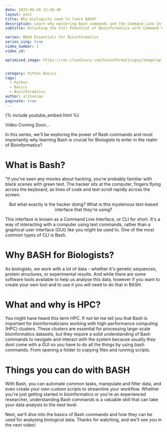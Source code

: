 ```yaml
---
date: 2023-04-28 12:36:40
layout: post
title: Why biologists need to learn BASH?
description: Learn why mastering Bash commands and the Command Line Interface is crucial for unlocking the full potential of bioinformatics in this essential guide for biologists.
subtitle: Unlocking the Full Potential of Bioinformatics with Command Line Master

series: BASH Essentials for Bioinformatics
series_sing: true
video_number: 1
video_id: 

optimized_image: https://res.cloudinary.com/bioinformaticsguy/image/upload/v1682771311/003_BEB/Colorful_Freelancer_YouTube_Thumbnail_hrcstq.png


category: Python Basics
tags:
  - Python
  - Basics
  - Bioinformatics
author: alihassan
paginate: true
---
```


{% include youtube_embed.html %}

Video Coming Soon...

<!-- https://jupytext.readthedocs.io/en/latest/using-cli.html -->
<!-- jupytext --to markdown ForLoops-IIofII.ipynb -->


In this series, we'll be exploring the power of Bash commands and most importantly why learning Bash is crucial for Biologists to enter in the realm of Bioinformatics?


# What is Bash?

"If you've seen any movies about hacking, you're probably familiar with black scenes with green text. The hacker sits at the computer, fingers flying across the keyboard, as lines of code and text scroll rapidly across the screen. 

<p style="text-align: center;" style="color:red;"> But what exactly is the hacker doing? What is this mysterious text-based interface that they're using?</p>


This interface is known as a Command Line Interface, or CLI for short. It's a way of interacting with a computer using text commands, rather than a graphical user interface (GUI) like you might be used to. One of the most common types of CLI is Bash.

# Why BASH for Biologists?

As biologists, we work with a lot of data - whether it's genetic sequences, protein structures, or experimental results. And while there are some software tools available to help us analyse this data, however if you want to create your own tool and to use it you will need to do that in BASH.

# What and why is HPC?

You might have heard this term HPC. If not let me tell you that  Bash is important for bioinformaticians working with high-performance computing (HPC) clusters. These clusters are essential for processing large-scale bioinformatics datasets, but they require a solid understanding of Bash commands to navigate and interact with the system because usually they dont come with a GUI so you have to do all the things by using bash commands. From opening a folder to copying files and running scripts.

# Things you can do with BASH

With Bash, you can automate common tasks, manipulate and filter data, and even create your own custom scripts to streamline your workflow. Whether you're just getting started in bioinformatics or you're an experienced researcher, understanding Bash commands is a valuable skill that can take your data analysis to the next level.

Next, we'll dive into the basics of Bash commands and how they can be used for analysing biological data. Thanks for watching, and we'll see you in the next video!

<!-- For example, a common bioinformatics task is to parse large files
containing genomic or proteomic data. If an error occurs during parsing,
such as an unexpected character or malformed sequence, an exception
handler can be used to catch the error and handle it in a way that does
not compromise the integrity of the data.

Another example is when using external libraries or APIs in
bioinformatics analysis. These libraries may raise exceptions for
various reasons, such as invalid input or server errors. Exception
handlers can be used to catch these exceptions and handle them in a way
that allows the program to gracefully recover from the error and
continue executing.


In Python, try and except are used for error handling. The basic idea is to try to execute a block of code, and if an error occurs, catch it and execute a different block of code.

Here's the basic syntax for using try and except:


```python
    try:
        try-statements 
    except ErrorClass: (TypeError, ValueError, NameError)
        except-statements
```


| <span style="font-family: Times New Roman; color: Red">__You might be wondering what is error class now!__</span>


In Python, an error class is a type of object that represents a specific category of errors. Error classes are used to handle errors that occur during program execution and provide information about the type of error that occurred.

Python comes with a large number of built-in error classes that are used to represent different types of errors. For example, the ValueError error class is used to represent errors that occur when a function is called with an argument of the correct type, but with an inappropriate value.



## Some Examples of common python errors.

### TypeError
You cannot concatenate a string and an integer using the + operator. If you try to do so, you will get a TypeError with a message indicating that the two data types are not compatible for the + operator.

Take a look at the followin example:

```python
>>> print("x"+2)
Traceback (most recent call last):
  File "<stdin>", line 1, in <module>
TypeError: can only concatenate str (not "int") to str
```

In the example you above, the string "x" is being concatenated with the integer 2 using the + operator. Since the two data types are not compatible, you will get a TypeError when you try to run the code.



### NameError
A NameError is raised when you try to use a variable or name that does not exist in the current scope or namespace. This can happen if you try to access a variable that has not been defined, if you misspell a variable name, or if you use a variable outside of its scope.

Here's an example of a NameError:

```python
>>> print(x)
Traceback (most recent call last):
  File "<stdin>", line 1, in <module>
NameError: name 'x' is not defined
```

In the example above. If you try to run print(x) without defining the variable x beforehand, you will get a NameError saying that x is not defined. This is because Python cannot find a variable named x in the current scope or namespace, and therefore it does not know what value to print. 


### FileNotFoundError
It is a built-in Python exception that is raised when a file or directory cannot be found or accessed.

This error can occur if you try to open a file that does not exist, if you try to access a directory that has been deleted or renamed, or if you do not have permission to read or write to a particular file or directory.

Here's an example of a FileNotFoundError:

```python
>>> open('asdf.pysx')
Traceback (most recent call last):
  File "<stdin>", line 1, in <module>
FileNotFoundError: [Errno 2] No such file or directory: 'asdf.pysx'
```

I sumarized some of the most common python error classes in the table below:

| Error Class        | Description                                                                                    | Example                                                                        |
| :----------------- | :---------------------------------------------------------------------------------------------- | :----------------------------------------------------------------------------- |
| `SyntaxError`      | Indicates a syntax error in the code.                                                           | `print "Hello, world!"` (missing parentheses)                                    |
| `IndentationError` | Indicates an incorrect indentation in the code.                                                 | ```if x == 5:```<br>&nbsp;&nbsp;&nbsp;&nbsp;```print(x)``` (incorrect indentation) |
| `NameError`        | Indicates that a name or variable is not defined in the current scope.                           | `print(x)` (variable `x` not defined)                                           |
| `TypeError`        | Indicates that an operation or function is applied to an object of inappropriate type.           | `len(5)` (integer is not a sequence)                                            |
| `ValueError`       | Indicates that a function is called with an argument of the correct type but inappropriate value. | `int("hello")` (string cannot be converted to an integer)                        |
| `IndexError`       | Indicates that an index of a sequence is out of range.                                           | ```my_list = [1, 2, 3]```<br>&nbsp;&nbsp;&nbsp;&nbsp;```print(my_list[3])``` (index `3` is out of range) |
| `KeyError`         | Indicates that a dictionary key is not found in the dictionary.                                  | ```my_dict = {"a": 1, "b": 2}```<br>&nbsp;&nbsp;&nbsp;&nbsp;```print(my_dict["c"])``` (key `c` not found in the dictionary) |
| `AttributeError`   | Indicates that an attribute of an object does not exist.                                         | ```my_string = "hello"```<br>&nbsp;&nbsp;&nbsp;&nbsp;```print(my_string.uppercase())``` (attribute `uppercase` does not exist) |
| `FileNotFoundError`| Indicates that a file or directory does not exist.                                              | ```file = open("nonexistent_file.txt", "r")``` (file `nonexistent_file.txt` does not exist) |

## Bioinformatickey code example.

The goal of this function is to extract GI (GenInfo Identifier) IDs from a file specified by the filename argument, and return a list of the extracted IDs. But this time we will not directly use this function we first try.

To do this, we will first attempt to open the file specified by filename using a with statement. If the file is successfully opened, then we will read each line of the file and applies the extract_gi_id() function  (which we defined in our pyforbinf module) to each line that starts with the '>' character. This is a common pattern in bioinformatics, where the '>' character typically denotes the start of a sequence record in a FASTA file. The extract_gi_id() function takes a single string argument, and returns the GI ID extracted from that string.

The get_gi_ids() function returns a list of all the GI IDs extracted from the file. If the file cannot be opened for some reason (e.g., it does not exist), the function will print an error message and returns an empty list.

Take a  look at the example code below.

```python
from pyforbinf import extract_gi_id

def get_gi_ids(filename):
    try:
        with open(filename) as file:
            return [extract_gi_id(line) for line in file if line[0] == '>'] 

    except FileNotFoundError: 
        print('File', filename, 'not found or not readable.')
        return []
```

Thank you for joining me in this Python for bioinformatics series. Throughout this series, we have covered a wide range of topics that are essential for using Python in Bioinformatics.

We started by introducing the basics of Python programming, including expressions, simple values, names, and naming conventions. We then explored how to define functions, organize code, and work with modules and importing .py Python files.

We also covered important data structures such as collections, dictionaries, and sets, and showed how they can be used in bioinformatics applications. In addition, we discussed list comprehensions, including advanced techniques for creating lists based on conditions.

We delved into file I/O and demonstrated how to read and write files in Python, and we covered essential control structures such as conditionals and loops, including for and while loops.

We also discussed exception handling and showed how to use it to handle errors and unexpected events in your Python code.

Throughout the series, we highlighted many examples of how Python can be used in bioinformatics, including sequence analysis, data visualization, and data manipulation.

I hope this series has been helpful to you and that you have learned a lot about the power of Python in bioinformatics. Remember that Python is a versatile and flexible language that can help you solve complex bioinformatics problems with ease.

If you have any questions or comments, please don't hesitate to leave them in the comments section below. Thank you for joining, and I wish you the best of luck in your bioinformatics journey with Python.

 -->
